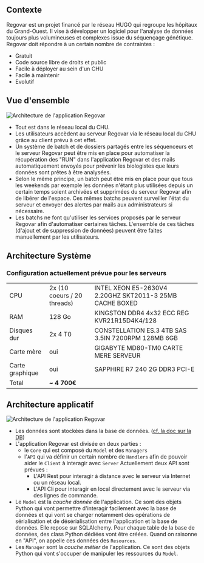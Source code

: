 ## Contexte
Regovar est un projet financé par le réseau HUGO qui regroupe les hôpitaux du Grand-Ouest. Il vise à développer un logiciel pour l'analyse de données toujours plus volumineuses et complexes issue du séquençage génétique. Regovar doit répondre à un certain nombre de contraintes :

 * Gratuit
 * Code source libre de droits et public
 * Facile à déployer au sein d'un CHU
 * Facile à maintenir
 * Evolutif



## Vue d'ensemble
![Architecture de l'application Regovar](https://raw.githubusercontent.com/REGOVAR/Regovar/master/docs/assets/img/archi_system.png)

 * Tout est dans le réseau local du CHU.
 * Les utilisateurs accèdent au serveur Regovar via le réseau local du CHU grâce au client prévu à cet effet.
 * Un système de batch et de dossiers partagés entre les séquenceurs et le serveur Regovar peut être mis en place pour automatiser la récupération des "RUN" dans l'application Regovar et des mails automatiquement envoyés pour prévenir les biologistes que leurs données sont prêtes à être analysées.
 * Selon le même principe, un batch peut être mis en place pour que tous les weekends par exemple les données n'étant plus utilisées depuis un certain temps soient archivées et supprimées du serveur Regovar afin de libérer de l'espace. Ces mêmes batchs peuvent surveiller l'état du serveur et envoyer des alertes par mails aux administrateurs si nécessaire.
 * Les batchs ne font qu'utiliser les services proposés par le serveur Regovar afin d'automatiser certaines tâches. L'ensemble de ces tâches (d'ajout et de suppression de données) peuvent être faites manuellement par les utilisateurs.


## Architecture Système

### Configuration actuellement prévue pour les serveurs

|   |   |   |
| ------- | ------ | ------- |
| CPU | 2x (10 coeurs / 20 threads) | INTEL XEON E5-2630V4 2.20GHZ SKT2011-3 25MB CACHE BOXED |
| RAM | 128 Go | KINGSTON DDR4 4x32 ECC REG KVR21R15D4K4/128 |
| Disques dur | 2x 4 T0  | CONSTELLATION ES.3 4TB SAS 3.5IN 7200RPM 128MB 6GB |
| Carte mère | oui | GIGABYTE MD80-TM0 CARTE MERE SERVEUR |
| Carte graphique        | oui | SAPPHIRE R7 240 2G DDR3 PCI-E |
| Total |  **~ 4 700€** | |




## Architecture applicatif
![Architecture de l'application Regovar](https://raw.githubusercontent.com/REGOVAR/Regovar/master/docs/assets/img/archi_appli.png)

 * Les données sont stockées dans la base de données. ([cf. la doc sur la DB](database.md/))
 * L'application Regovar est divisée en deux parties :
    * le `Core` qui est composé du `Model` et des `Managers`
    * l'`API` qui va définir un certain nombre de `Handlers` afin de pouvoir aider le `Client` à interagir avec `Server` Actuellement deux API sont prévues :
        * L'API Rest pour interagir à distance avec le serveur via Internet ou un réseau local.
        * L'API Cli pour interagir en local directement avec le serveur via des lignes de commande.
 * Le `Model` est la *couche donnée* de l'application. Ce sont des objets Python qui vont permettre d'interagir facilement avec la base de données et qui vont se charger notamment des opérations de sérialisation et de désérialisation entre l'application et la base de données. Elle repose sur SQLAlchemy. Pour chaque table de la base de données, des class Python dédiées vont être créées. Quand on raisonne en "API", on appelle ces données des `Resources`.
 * Les `Manager` sont la *couche métier* de l'application. Ce sont des objets Python qui vont s'occuper de manipuler les ressources du `Model`.

